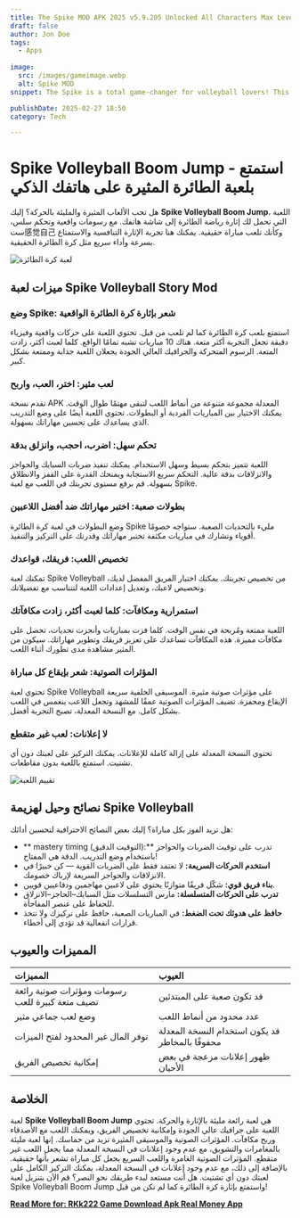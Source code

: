 ```yaml
---
title: The Spike MOD APK 2025 v5.9.205 Unlocked All Characters Max Level
draft: false
author: Jon Doe 
tags:
  - Apps
  
image:
  src: /images/gameimage.webp
  alt: Spike MOD
snippet: The Spike is a total game-changer for volleyball lovers! This exciting volleyball game would take your skills to the next level! It is a place where you compete with your opponents, which will help you to stay focused and build confidence. 

publishDate: 2025-02-27 18:50
category: Tech

---
```


# Spike Volleyball Boom Jump - استمتع بلعبة الطائرة المثيرة على هاتفك الذكي

هل تحب الألعاب المثيرة والمليئة بالحركة؟ إليك **Spike Volleyball Boom Jump**، اللعبة التي تحمل لك إثارة رياضة الطائرة إلى شاشة هاتفك. مع رسومات واقعية وتحكم سلس، ست感觉自己 وكأنك تلعب مباراة حقيقية. يمكنك هنا تجربة الإثارة التنافسية والاستمتاع بسرعة وأداء سريع مثل كرة الطائرة الحقيقية.

![لعبة كرة الطائرة](/images/gameimage.webp )

## ميزات لعبة Spike Volleyball Story Mod

### وضع Spike: شعر بإثارة كرة الطائرة الواقعية  
استمتع بلعب كرة الطائرة كما لم تلعب من قبل. تحتوي اللعبة على حركات واقعية وفيزياء دقيقة تجعل التجربة أكثر متعة. هناك 10 مباريات تشبه تمامًا الواقع. كلما لعبت أكثر، زادت المتعة. الرسوم المتحركة والجرافيك العالي الجودة يجعلان اللعبة جذابة وممتعة بشكل كبير.

### لعب مثير: اختر، العب، واربح  
تقدم نسخة APK المعدلة مجموعة متنوعة من أنماط اللعب لتبقى مهتمًا طوال الوقت. يمكنك الاختيار بين المباريات الفردية أو البطولات. تحتوي اللعبة أيضًا على وضع التدريب الذي يساعدك على تحسين مهاراتك بسهولة.

### تحكم سهل: اضرب، احجب، وانزلق بدقة  
اللعبة تتميز بتحكم بسيط وسهل الاستخدام. يمكنك تنفيذ ضربات السبايك والحواجز والانزلاقات بدقة عالية. التحكم سريع الاستجابة ويمنحك القدرة على القفز والانطلاق بسهولة. قم برفع مستوى تجربتك في اللعب مع لعبة Spike.

### بطولات صعبة: اختبر مهاراتك ضد أفضل اللاعبين  
وضع البطولات في لعبة كرة الطائرة Spike مليء بالتحديات الصعبة. ستواجه خصومًا أقوياء وتشارك في مباريات مكثفة تختبر مهاراتك وقدرتك على التركيز والتنفيذ.

### تخصيص اللعب: فريقك، قواعدك  
تمكنك لعبة Spike Volleyball من تخصيص تجربتك. يمكنك اختيار الفريق المفضل لديك، وتخصيص لاعبك، وتعديل إعدادات اللعبة لتتناسب مع تفضيلاتك.

### استمرارية ومكافآت: كلما لعبت أكثر، زادت مكافآتك  
اللعبة ممتعة ومُربحة في نفس الوقت. كلما فزت بمباريات وأنجزت تحديات، تحصل على مكافآت مميزة. هذه المكافآت تساعدك على تعزيز فريقك وتطوير مهاراتك. سيكون من المثير مشاهدة مدى تطورك أثناء اللعب.

### المؤثرات الصوتية: شعر بإيقاع كل مباراة  
تحتوي لعبة Spike Volleyball على مؤثرات صوتية مثيرة. الموسيقى الخلفية سريعة الإيقاع ومحفزة. تضيف المؤثرات الصوتية عمقًا للمشهد وتجعل اللاعب ينغمس في اللعب بشكل كامل. مع النسخة المعدلة، تصبح التجربة أفضل.

### لا إعلانات: لعب غير متقطع  
تحتوي النسخة المعدلة على إزالة كاملة للإعلانات. يمكنك التركيز على لعبتك دون أي تشتيت. استمتع باللعبة بدون مقاطعات.

![تقييم اللعبة](/images/gameimage.webp )

## نصائح وحيل لهزيمة Spike Volleyball

هل تريد الفوز بكل مباراة؟ إليك بعض النصائح الاحترافية لتحسين أدائك:
- ** mastery timing (التوقيت الدقيق):** تدرب على توقيت الضربات والحواجز باستخدام وضع التدريب. الدقة هي المفتاح!
- **استخدم الحركات السريعة:** لا تعتمد فقط على الضربات القوية — كن خبيرًا في الانزلاقات والحواجز السريعة لإرباك خصومك.
- **بناء فريق قوي:** شكّل فريقًا متوازنًا يحتوي على لاعبين مهاجمين ودفاعيين قويين.
- **تدرب على الحركات المتسلسلة:** مارس التسلسلات مثل السبايك–الحاجز–الانزلاق للحفاظ على عنصر المفاجأة.
- **حافظ على هدوئك تحت الضغط:** في المباريات الصعبة، حافظ على تركيزك ولا تتخذ قرارات انفعالية قد تؤدي إلى أخطاء.

## المميزات والعيوب

| المميزات | العيوب |
| :---- | :---- |
| رسومات ومؤثرات صوتية رائعة تضيف متعة كبيرة للعب | قد تكون صعبة على المبتدئين |
| وضع لعب جماعي مثير | عدد محدود من أنماط اللعب |
| توفر المال غير المحدود لفتح الميزات | قد يكون استخدام النسخة المعدلة محفوفًا بالمخاطر |
| إمكانية تخصيص الفريق | ظهور إعلانات مزعجة في بعض الأحيان |

## الخلاصة

لعبة **Spike Volleyball Boom Jump** هي لعبة رائعة مليئة بالإثارة والحركة. تحتوي اللعبة على جرافيك عالي الجودة وإمكانية تخصيص الفريق، ويمكنك اللعب مع الأصدقاء وربح مكافآت. المؤثرات الصوتية والموسيقى المثيرة تزيد من حماسك. إنها لعبة مليئة بالمغامرات والتشويق، مع عدم وجود إعلانات في النسخة المعدلة مما يجعل اللعب غير متقطع. المؤثرات الصوتية الغامرة واللعب السريع يجعل كل مباراة تشعر بأنها حقيقية. بالإضافة إلى ذلك، مع عدم وجود إعلانات في النسخة المعدلة، يمكنك التركيز الكامل على لعبتك دون أي تشتيت. هل أنت مستعد لبدء طريقك نحو النصر؟ قم الآن بتنزيل لعبة Spike Volleyball Boom Jump واستمتع بإثارة كرة الطائرة كما لم تكن من قبل!

**[Read More for: RKk222 Game Download Apk Real Money App](tr/blog/kk222-game-download-apk-real-money-app "Kk222 Game Download Apk Real Money App")**
